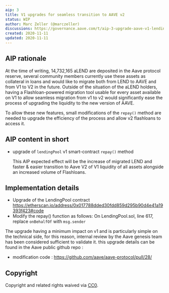 ```yaml
---
aip: 3
title: V1 upgrades for seamless transition to AAVE v2 
status: WIP
author: Marc Zeller (@marczeller)
discussions: https://governance.aave.com/t/aip-3-upgrade-aave-v1-lendingpool-contract-for-seamless-migration-to-v2/1383
created: 2020-11-11
updated: 2020-11-11
---
```


## AIP rationale

At the time of writing, 14,732,165 aLEND are deposited in the Aave protocol reserve, several community members currently use these assets as collateral in loans and would like to migrate both from LEND to AAVE and from V1 to V2 in the future.
Outside of the situation of the aLEND holders, having a Flashloan-powered migration tool usable for every asset available on V1 to allow seamless migration from v1 to v2 would significantly ease the process of upgrading the liquidity to the new version of AAVE.

To allow these new features, small modifications of the `repay()` method are needed to upgrade the efficiency of the process and allow v2 flashloans to access it.

## AIP content in short

- upgrade of `lendingPool` v1 smart-contract `repay()` method
  
  This AIP expected effect will be the increase of migrated LEND and faster & easier transition to Aave V2 of V1 liquidity of all assets alongside an increased volume of Flashloans.


## Implementation details

- Upgrade of the LendingPool contract https://etherscan.io/address/0x017788dded30fdd859d295b90d4e41a19393f423#code
- Modify the repay() function as follows:
On LendingPool.sol, line 617, replace `onBehalfOf` with `msg.sender`

The upgrade having a minimum impact on v1 and is particularly simple on the technical side, for this reason, internal review by the Aave genesis team has been considered sufficient to validate it.
this upgrade details can be found in the Aave public github repo :
- modification code : https://github.com/aave/aave-protocol/pull/28/
  
## Copyright

Copyright and related rights waived via [CC0](https://creativecommons.org/publicdomain/zero/1.0/).
